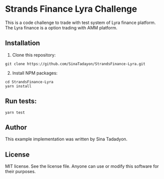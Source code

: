 # Strands Finance Lyra Challenge
This is a code challenge to trade with test system of Lyra finance platform. 
The Lyra finance is a option trading with AMM platform. 

## Installation
1. Clone this repository:
```console
git clone https://github.com/SinaTadayon/StrandsFinance-Lyra.git
```

2. Install NPM packages:
```console
cd StrandsFinance-Lyra
yarn install
``` 

## Run tests:
```console
yarn test
```

## Author

This example implementation was written by Sina Tadadyon.

## License

MIT license. See the license file.
Anyone can use or modify this software for their purposes.